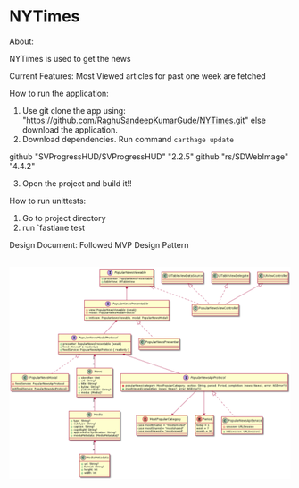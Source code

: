 # NYTimes

About:

NYTimes is used to get the news 

Current Features:
Most Viewed articles for past one week are fetched 


How to run the application:
1. Use git clone the app using: "https://github.com/RaghuSandeepKumarGude/NYTimes.git" else download the application.
2. Download dependencies. Run command `carthage update`

github "SVProgressHUD/SVProgressHUD" "2.2.5"
github "rs/SDWebImage" "4.4.2"

3. Open the project and build it!!

How to run unittests:
1. Go to project directory 
2. run `fastlane test


Design Document:
Followed MVP Design Pattern

<br>
<img hright = "700" src="https://github.com/RaghuSandeepKumarGude/NYTimes/blob/master/Class%20Diagram.png" />
<br>
